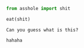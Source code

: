 ```python
from asshole import shit

eat(shit)
```



```
Can you guess what is this?
```



`hahaha`

